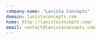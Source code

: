```yaml
---
company-name: "Lanista Concepts"
domain: lanistaconcepts.com
home: http://lanistaconcepts.com/
email: contact@lanistaconcepts.com
---
```




